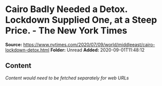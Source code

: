 # Cairo Badly Needed a Detox. Lockdown Supplied One, at a Steep Price. - The New York Times

**Source:** https://www.nytimes.com/2020/07/09/world/middleeast/cairo-lockdown-detox.html
**Folder:** Unread
**Added:** 2020-09-01T11:48:12




## Content
*Content would need to be fetched separately for web URLs*
